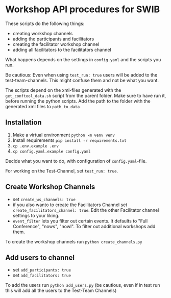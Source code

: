 # Workshop API procedures for SWIB

These scripts do the following things:
- creating workshop channels
- adding the participants and facilitators
- creating the facilitator workshop channel
- adding all facilitators to the facilitators channel

What happens depends on the settings in `config.yaml` and the scripts you run.

Be cautious: Even when using `test_run: true` users will be added to the test-team-channels. This might confuse them and not be what you want.

The scripts depend on the xml-files generated with the `get_conftool_data.sh` script from the parent folder. Make sure to have run it, before running the python scripts.
Add the path to the folder with the generated xml files to `path_to_data`

## Installation


1. Make a virtual environment `python -m venv venv`
2. Install requirements `pip install -r requirements.txt`
3. `cp .env.example .env`
4. `cp config.yaml.example config.yaml`

Decide what you want to do, with configuration of `config.yaml`-file.

For working on the Test-Channel, set `test_run: true`.

## Create Workshop Channels

- set `create_ws_channels: true`
- if you also wanto to create the Facilitators Channel set `create_facilitators_channel: true`. Edit the other Facilitator channel settings to your liking.
- `event_filter` lets you filter out certain events. It defaults to "Full Conference", "nows", "nowl". To filter out additional workshops add them.

To create the workshop channels run `python create_channels.py`

## Add users to channel

- set `add_participants: true`
- set `add_facilitators: true`

To add the users run `python add_users.py` (be cautious, even if in test run this will add all the users to the Test-Team Channels)

